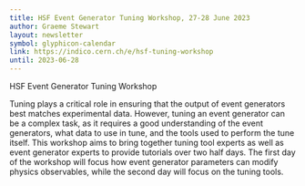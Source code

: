 ```yaml
---
title: HSF Event Generator Tuning Workshop, 27-28 June 2023
author: Graeme Stewart
layout: newsletter
symbol: glyphicon-calendar
link: https://indico.cern.ch/e/hsf-tuning-workshop
until: 2023-06-28
---
```


HSF Event Generator Tuning Workshop

Tuning plays a critical role in ensuring that the output of event generators
best matches experimental data. However, tuning an event generator can be a
complex task, as it requires a good understanding of the event generators, what
data to use in tune, and the tools used to perform the tune itself. This
workshop aims to bring together tuning tool experts as well as event generator
experts to provide tutorials over two half days. The first day of the workshop
will focus how event generator parameters can modify physics observables, while
the second day will focus on the tuning tools.
